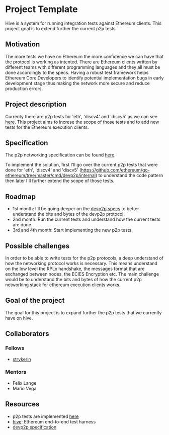 # Project Template

Hive is a system for running integration tests against Ethereum clients. This project goal is to extend further the current p2p tests.

## Motivation

The more tests we have on Ethereum the more confidence we can have that the protocol is working as intented. There are Ethereum clients written by different teams with different programming languages and they all must be done accordingly to the specs. Having a robust test framework helps Ethereum Core Developers to identify potential implementation bugs in early development stage thus making the network more secure and reduce production errors.

## Project description

Currenty there are p2p tests for 'eth', 'discv4' and 'discv5' as we can see [here](https://github.com/ethereum/go-ethereum/tree/master/cmd/devp2p/internal). This project aims to increse the scope of those tests and to add new tests for the Ethereum execution clients.

## Specification

The p2p networking specification can be found [here](https://github.com/ethereum/devp2p).

To implement the solution, first I'll go over the current p2p tests that were done for 'eth', 'discv4' and 'discv5' (<https://github.com/ethereum/go-ethereum/tree/master/cmd/devp2p/internal>) to understand the code pattern then later I'll further extend the scope of those tests.

## Roadmap

- 1st month: I'll be going deeper on the [devp2p specs](https://github.com/ethereum/devp2p) to better understand the bits and bytes of the devp2p protocol.
- 2nd month: Run the current tests and understand how the current tests are done.
- 3rd and 4th month: Start implementing the new p2p tests.

## Possible challenges

In order to be able to write tests for the p2p protocols, a deep understand of how the networking protocol works is necessary. This means understand on the low level the RPLx handshake, the messages format that are exchanged between nodes, the ECIES Encryption etc. The main challenge would be to understand the bits and bytes of how the current p2p networking stack for ethereum execution clients works.

## Goal of the project

The goal for this project is to expand further the p2p tests that we currently have on hive.

## Collaborators

### Fellows

- [strykerin](https://github.com/strykerin)

### Mentors

- Felix Lange
- Mario Vega

## Resources

- p2p tests are implemented [here](https://github.com/ethereum/go-ethereum/tree/master/cmd/devp2p/internal)
- [hive](https://github.com/ethereum/hive): Ethereum end-to-end test harness
- [devp2p specification](https://github.com/ethereum/devp2p)
